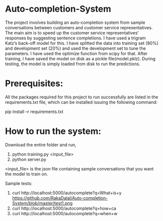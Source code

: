 # Auto-completion-System

The project involves building an auto-completion system from sample conversations between customers and customer service representatives. The main aim is to speed up the customer service
representatives' responses by suggesting sentence completions. I have used a trigram Katz’s back-off model for this. I have splitted the data into training set (80%) and development set (20%) and used the
development set to tune the parameters. I have used the optimize function from scipy for that. After training, I have saved the model on disk as a pickle file(model.pklz). During testing, the model is simply
loaded from disk to run the predictions.

# Prerequisites:

All the packages required for this project to run successfully are listed in the requirements.txt file, which can be installed issuing the following command:

pip install –r requirements.txt

# How to run the system:

Download the entire folder and run,
1. python training.py <input_file>
2. python server.py

<input_file> is the json file containing sample conversations that you want the model to train on.

Sample tests:
1. curl http://localhost:5000/autocomplete?q=What+is+y
https://github.com/RakaDalal/Auto-completion-System/blob/master/test1.png
2. curl http://localhost:5000/autocomplete?q=how+ca
3. curl http://localhost:5000/autocomplete?q=when+w
